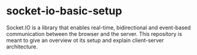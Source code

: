 # socket-io-basic-setup
Socket.IO is a library that enables real-time, bidirectional and event-based communication between the browser and the server. This repository is meant to give an overview ot its setup and explain client-server architecture.
